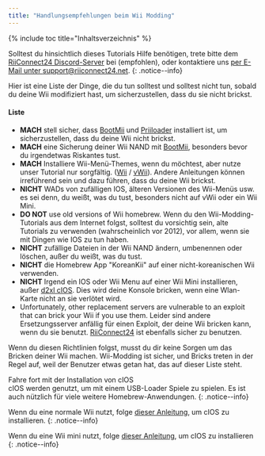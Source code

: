 ```yaml
---
title: "Handlungsempfehlungen beim Wii Modding"
---
```


{% include toc title="Inhaltsverzeichnis" %}

Solltest du hinsichtlich dieses Tutorials Hilfe benötigen, trete bitte dem [RiiConnect24 Discord-Server](https://discord.gg/rc24) bei (empfohlen), oder kontaktiere uns [per E-Mail unter support@riiconnect24.net](mailto:support@riiconnect24.net).
{: .notice--info}

Hier ist eine Liste der Dinge, die du tun solltest und solltest nicht tun, sobald du deine Wii modifiziert hast, um sicherzustellen, dass du sie nicht brickst.

#### Liste

- **MACH** stell sicher, dass [BootMii](bootmii) und [Priiloader](priiloader) installiert ist, um sicherzustellen, dass du deine Wii nicht brickst.
- **MACH** eine Sicherung deiner Wii NAND mit [BootMii](bootmii), besonders bevor du irgendetwas Riskantes tust.
- **MACH** Installiere Wii-Menü-Themes, wenn du möchtest, aber nutze unser Tutorial nur sorgfältig. ([Wii](themes) / [vWii](themes-vwii)). Andere Anleitungen können irreführend sein und dazu führen, dass du deine Wii brickst.
- **NICHT** WADs von zufälligen IOS, älteren Versionen des Wii-Menüs usw. es sei denn, du weißt, was du tust, besonders nicht auf vWii oder ein Wii Mini.
- **DO NOT** use old versions of Wii homebrew. Wenn du den Wii-Modding-Tutorials aus dem Internet folgst, solltest du vorsichtig sein, alte Tutorials zu verwenden (wahrscheinlich vor 2012), vor allem, wenn sie mit Dingen wie IOS zu tun haben.
- **NICHT** zufällige Dateien in der Wii NAND ändern, umbenennen oder löschen, außer du weißt, was du tust.
- **NICHT** die Homebrew App "KoreanKii" auf einer nicht-koreanischen Wii verwenden.
- **NICHT** Irgend ein IOS oder Wii Menu auf einer Wii Mini installieren, außer [d2xl cIOS](cios-mini). Dies wird deine Konsole bricken, wenn eine Wlan-Karte nicht an sie verlötet wird.
- Unfortunately, other replacement servers are vulnerable to an exploit that can brick your Wii if you use them. Leider sind andere Ersetzungsserver anfällig für einen Exploit, der deine Wii bricken kann, wenn du sie benutzt. [RiiConnect24](riiconnect24) ist ebenfalls sicher zu benutzen.

Wenn du diesen Richtlinien folgst, musst du dir keine Sorgen um das Bricken deiner Wii machen. Wii-Modding ist sicher, und Bricks treten in der Regel auf, weil der Benutzer etwas getan hat, das auf dieser Liste steht.

Fahre fort mit der Installation von cIOS<br> cIOS werden genutzt, um mit einem USB-Loader Spiele zu spielen. Es ist auch nützlich für viele weitere Homebrew-Anwendungen.
{: .notice--info}

Wenn du eine normale Wii nutzt, folge [dieser Anleitung](cios), um cIOS zu installieren.
{: .notice--info}

Wenn du eine Wii mini nutzt, folge [dieser Anleitung](cios-mini), um cIOS zu installieren
{: .notice--info}
